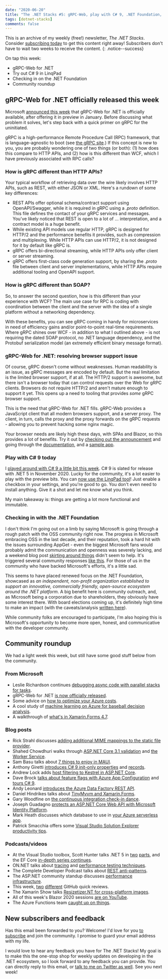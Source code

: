 ```yaml
---
date: "2020-06-20"
title: "The .NET Stacks #5: gRPC-Web, play with C# 9, .NET Foundation, community roundup!"
tags: [dotnet-stacks]
comments: false
---
```


This is an archive of my weekly (free!) newsletter, *The .NET Stacks*. Consider [subscribing today](https://dotnetstacks.com/register) to get this content right away! Subscribers don't have to wait two weeks to receive the content.
{: .notice--success}

On tap this week:

- gRPC-Web for .NET
- Try out C# 9 in LinqPad
- Checking in on the .NET Foundation
- Community roundup

## gRPC-Web for .NET officially released this week

Microsoft [announced this week](https://devblogs.microsoft.com/aspnet/grpc-web-for-net-now-available/) that gRPC-Web for .NET is officially available, after offering it in preview in January. Before discussing what problem it solves, let's step back with a quick primer on gRPC for the uninitiated.

gRPC is a high-performance Remote Procedure Call (RPC) framework, that is language-agnostic to boot (see [the gRPC site](https://grpc.io/).) If this concept is new to you, you are probably wondering one of two things (or both): (1) how does this compare to HTTP APIs, and (2) how is this different than WCF, which I have previously associated with RPC calls?

### How is gRPC different than HTTP APIs?

Your typical workflow of retrieving data over the wire likely involves HTTP APIs, such as REST, with either JSON or XML. Here's a rundown of some key differences:

- REST APIs offer optional schema/contract support using OpenAPI/Swagger, while it is required in gRPC using a *.proto* definition. This file defines the contact of your gRPC services and messages. You've likely noticed that REST is open to a lot of ... interpretation, and a contract model is a huge benefit.
- While existing API models use regular HTTP, gRPC is designed for HTTP/2 and the performance benefits it provides, such as compression and multiplexing. While HTTP APIs can use HTTP/2, it is not designed for it by default like gRPC is.
- gRPC offers bi-directional streaming, while HTTP APIs only offer client or server streaming.
- gRPC offers first-class code generation support, by sharing the *.proto* file between client and server implementations, while HTTP APIs require additional tooling and OpenAPI support.

### How is gRPC different than SOAP?

So, to answer the second question, how is this different than your experience with WCF? The main use case for RPC is coding with coordination between the client and the server with the idea of a single platform without a networking dependency. 

With these benefits, you can see gRPC coming in handy for microservices in need of efficiency gains and/or point-to-point real-time requirements. Where gRPC shines over WCF - in addition to what I outlined above - is not requiring the dated SOAP protocol, no .NET language dependency, and the Protobuf serialization model (an extremely efficient binary message format).

### gRPC-Web for .NET: resolving browser support issue

Of course, gRPC doesn't come without weaknesses. Human readability is an issue, as gRPC messages are encoded by default. But the real limitation is the limited browser support, if at all. The HTTP/2 support is awesome, but there isn't a browser today that can control requests over the Web for gRPC clients. Browsers do not require HTTP/2 and aren't mature enough to support it yet. This opens up a need to tooling that provides *some* gRPC browser support.

This is the need that gRPC-Web for .NET fills. gRPC-Web provides a JavaScript client that all modern browsers support, and a server proxy. The client, in turn, calls the proxy and the proxy forwards on the gRPC requests - allowing you to prevent hacking some nginx magic.

Your browser needs are likely high these days, with SPAs and Blazor, so this provides a lot of benefits. Try it out by [checking out the announcement](https://devblogs.microsoft.com/aspnet/grpc-web-for-net-now-available/) and going through the [documentation](https://docs.microsoft.com/aspnet/core/grpc/browser?view=aspnetcore-3.1), and a [sample app](https://github.com/grpc/grpc-dotnet/tree/master/examples#browser).

### Play with C# 9 today

I [played around with C# 9 a little bit this week](https://daveabrock.com/2020/06/18/reduce-mental-energy-with-c-sharp). C# 9 is slated for release with .NET 5 in November 2020. Lucky for the community, it's a lot easier to play with the preview bits. You can [now use the LinqPad tool](https://twitter.com/linqpad/status/1273191238087225345)! Just enable a checkbox in your settings, and you're good to go. You don't even need to install anything. Give it a shot and let me know what you think.

My main takeaway is: things are getting a lot more functional and immutable.

### Checking in with the .NET Foundation

I don't think I'm going out on a limb by saying Microsoft is going through a rough patch with the OSS community right now. The progress in Microsoft embracing OSS in the last decade, and their reputation, took a hard hit with the issues surrounding AppGet - even the biggest Microsoft fans would probably admit the communication and openness was severely lacking, and a weekend blog post [skirting around things](https://devblogs.microsoft.com/commandline/winget-install-learning/) didn't seem to help. It's triggered several community responses [like this](https://twitter.com/hhariri/status/1267066538504445952). For those of us in the community who have backed Microsoft's efforts, it's a little sad.

This seems to have placed renewed focus on the .NET Foundation, showcased as *an independent, non-profit organization established to support an innovative, commercially friendly, open-source ecosystem around the .NET platform*. A big benefit here is community outreach, and, as Microsoft being a corporation due to shareholders, they obviously have some interest there. With board elections coming up, it's definitely high time to make an impact (with the caveats/analysis [written here](https://seankilleen.com/2020/06/thoughts-on-the-net-foundations-revised-election-process/)).

While community folks are encouraged to participate, I'm also hoping this is Microsoft's opportunity to become more open, honest, and communicative with the developer community.

## Community roundup

We had a light week this week, but still have some good stuff below from the community.

### From Microsoft

- Leslie Richardson continues [debugging async code with parallel stacks for tasks](https://devblogs.microsoft.com/visualstudio/debugging-async-code-parallel-stacks-for-tasks/).
- gRPC-Web for .NET [is now officially released](https://devblogs.microsoft.com/aspnet/grpc-web-for-net-now-available/).
- Some advice on [how to optimize your Azure costs](https://azure.microsoft.com/blog/optimize-your-azure-costs-to-help-meet-your-financial-objectives/).
- A cool study of [machine learning on Azure for baseball decision analysis](https://techcommunity.microsoft.com/t5/azure-global/machine-learning-on-azure-for-baseball-decision-analysis/ba-p/1474902).
- A walkthrough of [what's in Xamarin.Forms 4.7](https://devblogs.microsoft.com/xamarin/xamarin-forms-4-7/).

### Blog posts

- Rick Strahl discusses [adding additional MIME mappings to the static file provider](https://weblog.west-wind.com/posts/2020/Jun/12/Adding-Additional-Mime-Mappings-to-the-Static-File-Provider).
- Shahed Chowdhuri walks through [ASP.NET Core 3.1 validation](https://wakeupandcode.com/validation-in-asp-net-core-3-1/) and [the Worker Service](https://wakeupandcode.com/worker-service-in-net-core-3-1/).
- Sam Basu talks about [7 things to enjoy in MAUI](https://www.telerik.com/blogs/7-things-to-enjoy-maui-and-dotnet-maui).
- Anthony Giretti [introduces C# 9 init-only properties](https://anthonygiretti.com/2020/06/16/introducing-c-9-init-only-properties/) and [records](https://anthonygiretti.com/2020/06/17/introducing-c-9-records/).
- Andrew Lock adds [host filtering to Kestrel in ASP.NET Core](https://andrewlock.net/adding-host-filtering-to-kestrel-in-aspnetcore/).
- Dave Brock [talks about feature flags with Azure App Configuration](https://daveabrock.com/2020/06/17/use-feature-flags-azure-app-config) and [tours C# 9](https://daveabrock.com/2020/06/18/reduce-mental-energy-with-c-sharp).
- Andy Leonard [introduces the Azure Data Factory REST API](https://andyleonard.blog/2020/06/an-introduction-to-azure-data-factory-rest-api/).
- Daniel Hindrikes talks about [TinyMvvm and Xamarin.Forms](https://danielhindrikes.se/index.php/2020/06/10/get-started-with-tinymvvm/).
- Gary Woodfine on [the continuous integration check-in dance](https://garywoodfine.com/the-continuous-integration-check-in-dance/).
- Joseph Guadagno [protects an ASP.NET Core Web API with Microsoft Identity Platform](https://www.josephguadagno.net/2020/06/12/protecting-an-asp-net-core-api-with-microsoft-identity-platform).
- Mark Heath discusses which database to use in [your Azure serverless app](https://markheath.net/post/azure-serverless-database).
- Patrick Smacchia offers some [Visual Studio Solution Explorer productivity tips](https://blog.ndepend.com/10-visual-studio-solution-explorer-productivity-tips/).

### Podcasts/videos

- At the Visual Studio toolbox, Scott Hunter talks .NET 5 in [two](https://channel9.msdn.com/Shows/Visual-Studio-Toolbox/NET-with-Scott-Hunter-Part-1) [parts](https://channel9.msdn.com/Shows/Visual-Studio-Toolbox/NET-with-Scott-Hunter-Part-2), and the EF Core [in-depth series continues](https://channel9.msdn.com/Shows/Visual-Studio-Toolbox/Entity-Framework-Core-In-Depth-Part-3).
- ON.NET talks about [tracing](https://channel9.msdn.com/Shows/On-NET/ASPNET-Core-Series-Tracing) and [performance testing techniques](https://channel9.msdn.com/Shows/On-NET/ASPNET-Core-Series-Performance-Testing-Techniques).
- The Complete Developer Podcast talks about [REST anti-patterns](https://completedeveloperpodcast.com/episode-255/).
- The ASP.NET community standup discusses [performance infrastructure](https://www.youtube.com/watch?v=QIDxGbSJhBE&t=4s).
- This week, [two](https://www.youtube.com/watch?v=Ot8PTydQi2k) [different](https://www.youtube.com/watch?v=t-X09mGPvNM) GitHub quick reviews.
- The Xamarin Show talks [Resizetizer.NT for cross-platform images](https://channel9.msdn.com/Shows/XamarinShow/Cross-platform-Images-Simplified-with-ResizetizerNT--The-Xamarin-Show).
- All of this week's Blazor 2020 sessions [are on YouTube](https://www.youtube.com/watch?v=XoizucRjxgU&feature=youtu.be).
- The Azure Functions team [caught up on things](https://www.youtube.com/watch?v=8jzvH-iqcEo).

## New subscribers and feedback

Has this email been forwarded to you? Welcome! I'd love for you [to subscribe](https://www.dotnetstacks.com/register) and join the community. I promise to guard your email address with my life.

I would love to hear any feedback you have for The .NET Stacks! My goal is to make this the one-stop shop for weekly updates on developing in the .NET ecosystem, so I look forward to any feedback you can provide. You can directly reply to this email, or [talk to me on Twitter as well](https://www.dotnetstacks.com/register). See you next week!
